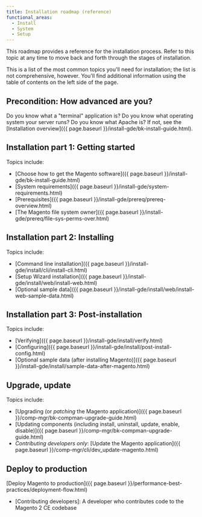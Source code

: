 ```yaml
---
title: Installation roadmap (reference)
functional_areas:
  - Install
  - System
  - Setup
---
```


This roadmap provides a reference for the installation process. Refer to this topic at any time to move back and forth through the stages of installation.

This is a list of the most common topics you'll need for installation; the list is not comprehensive, however. You'll find additional information using the table of contents on the left side of the page.

## Precondition: How advanced are you?

Do you know what a "terminal" application is? Do you know what operating system your server runs? Do you know what Apache is? If not, see the [Installation overview]({{ page.baseurl }}/install-gde/bk-install-guide.html).

## Installation part 1: Getting started

Topics include:

*  [Choose how to get the Magento software]({{ page.baseurl }}/install-gde/bk-install-guide.html)
*  [System requirements]({{ page.baseurl }}/install-gde/system-requirements.html)
*  [Prerequisites]({{ page.baseurl }}/install-gde/prereq/prereq-overview.html)
*  [The Magento file system owner]({{ page.baseurl }}/install-gde/prereq/file-sys-perms-over.html)

## Installation part 2: Installing

Topics include:

*  [Command line installation]({{ page.baseurl }}/install-gde/install/cli/install-cli.html)
*  [Setup Wizard installation]({{ page.baseurl }}/install-gde/install/web/install-web.html)
*  [Optional sample data]({{ page.baseurl }}/install-gde/install/web/install-web-sample-data.html)

## Installation part 3: Post-installation

Topics include:

*  [Verifying]({{ page.baseurl }}/install-gde/install/verify.html)
*  [Configuring]({{ page.baseurl }}/install-gde/install/post-install-config.html)
*  [Optional sample data (after installing Magento)]({{ page.baseurl }}/install-gde/install/sample-data-after-magento.html)

## Upgrade, update

Topics include:

*  [Upgrading (or *patching* the Magento application)]({{ page.baseurl }}/comp-mgr/bk-compman-upgrade-guide.html)
*  [Updating components (including install, uninstall, update, enable, disable)]({{ page.baseurl }}/comp-mgr/bk-compman-upgrade-guide.html)
*  *Contributing developers only*: [Update the Magento application]({{ page.baseurl }}/comp-mgr/cli/dev_update-magento.html)

## Deploy to production

[Deploy Magento to production]({{ page.baseurl }}/performance-best-practices/deployment-flow.html)

*  [Contributing developers]: A developer who contributes code to the Magento 2 CE codebase